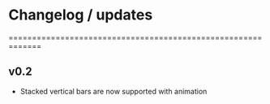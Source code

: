 # Changelog / updates

=============================================================

## v0.2

- Stacked vertical bars are now supported with animation

